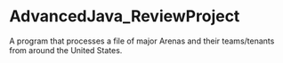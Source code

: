 # AdvancedJava_ReviewProject
A program that processes a file of major Arenas and their teams/tenants from around the United States.
